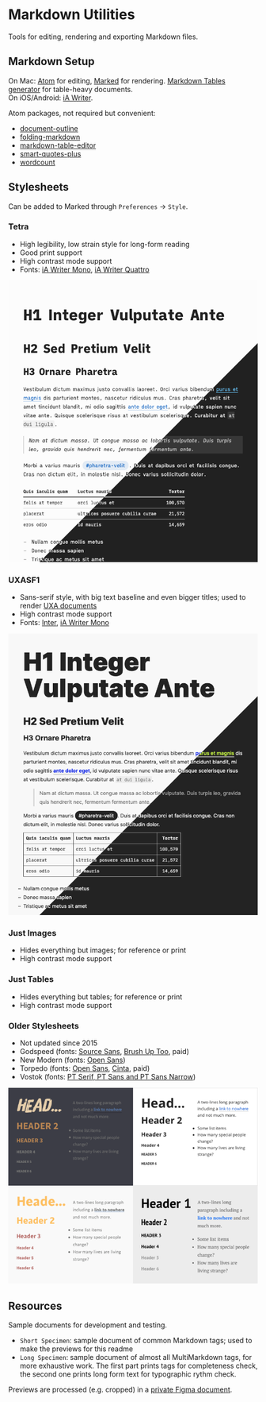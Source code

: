 # Markdown Utilities

Tools for editing, rendering and exporting Markdown files.

## Markdown Setup

On Mac: [Atom](https://atom.io/) for editing,  [Marked](https://marked2app.com/) for rendering. [Markdown Tables generator](https://www.tablesgenerator.com/markdown_tables) for table-heavy documents.  
On iOS/Android: [iA Writer](https://ia.net/writer).

Atom packages, not required but convenient:

- [document-outline](https://atom.io/packages/document-outline)
- [folding-markdown](https://atom.io/packages/folding-markdown)
- [markdown-table-editor](https://atom.io/packages/markdown-table-editor)
- [smart-quotes-plus](https://atom.io/packages/smart-quotes-plus)
- [wordcount](https://atom.io/packages/wordcount)

## Stylesheets

Can be added to Marked through `Preferences` → `Style`.

<!-- The stylesheets haven't been tested in other tools. However they're generic CSS and could be reused elsewhere, provided the Marked-specific `#wrapper` selectors are removed. -->

### Tetra

- High legibility, low strain style for long-form reading
- Good print support
- High contrast mode support
- Fonts: [iA Writer Mono](https://github.com/iaolo/iA-Fonts/tree/master/iA%20Writer%20Mono), [iA Writer Quattro](https://github.com/iaolo/iA-Fonts/tree/master/iA%20Writer%20Quattro)

![](previews/tetra.png)

### UXASF1

- Sans-serif style, with big text baseline and even bigger titles; used to render [UXA documents](https://github.com/nWODT-Cobalt/uxa)
- High contrast mode support
- Fonts: [Inter](https://rsms.me/inter/), [iA Writer Mono](https://github.com/iaolo/iA-Fonts/tree/master/iA%20Writer%20Mono)

![](previews/uxasf1.png)

### Just Images

- Hides everything but images; for reference or print
- High contrast mode support

### Just Tables

- Hides everything but tables; for reference or print
- High contrast mode support

### Older Stylesheets

- Not updated since 2015
- Godspeed (fonts: [Source Sans](https://fonts.google.com/specimen/Source+Sans+Pro), [Brush Up Too](https://www.myfonts.com/fonts/pintassilgo/brush-up/too/), paid)
- New Modern (fonts: [Open Sans](https://fonts.google.com/specimen/Open+Sans))
- Torpedo (fonts: [Open Sans](https://fonts.google.com/specimen/Open+Sans), [Cinta](https://www.myfonts.com/fonts/tipo-pepel/cinta/), paid)
- Vostok (fonts: [PT Serif, PT Sans and PT Sans Narrow](https://company.paratype.com/pt-sans-pt-serif))

![](previews/old-stylesheets.png)

## Resources

Sample documents for development and testing.

- `Short Specimen`: sample document of common Markdown tags; used to make the previews for this readme
- `Long Specimen`: sample document of almost all MultiMarkdown tags, for more exhaustive work. The first part prints tags for completeness check, the second one prints long form text for typographic rythm check.

Previews are processed (e.g. cropped) in a [private Figma document](https://www.figma.com/file/lLZWGpxAc71dB5p8mI8Lkn/Markdown-Utilities).
